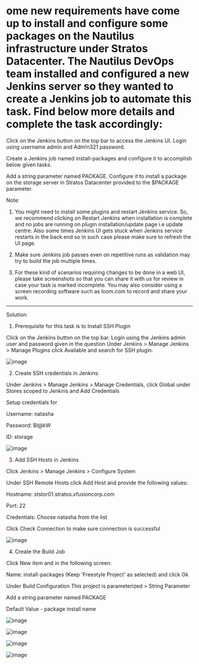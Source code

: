 # ome new requirements have come up to install and configure some packages on the Nautilus infrastructure under Stratos Datacenter. The Nautilus DevOps team installed and configured a new Jenkins server so they wanted to create a Jenkins job to automate this task. Find below more details and complete the task accordingly:



Click on the Jenkins button on the top bar to access the Jenkins UI. Login using username admin and Adm!n321 password.


Create a Jenkins job named install-packages and configure it to accomplish below given tasks.


Add a string parameter named PACKAGE.
Configure it to install a package on the storage server in Stratos Datacenter provided to the $PACKAGE parameter.

Note:


1. You might need to install some plugins and restart Jenkins service. So, we recommend clicking on Restart Jenkins when installation is complete and no jobs are running on plugin installation/update page i.e update centre. Also some times Jenkins UI gets stuck when Jenkins service restarts in the back end so in such case please make sure to refresh the UI page.


2. Make sure Jenkins job passes even on repetitive runs as validation may try to build the job multiple times.


3. For these kind of scenarios requiring changes to be done in a web UI, please take screenshots so that you can share it with us for review in case your task is marked incomplete. You may also consider using a screen recording software such as loom.com to record and share your work.

---------------------------------------------------------------------------------------------------------------------------------------------------

Solution:  

1. Prerequisite  for this task  is to Install SSH Plugin 

Click on the Jenkins button on the top bar. Login using the Jenkins admin user and password given in the question
Under Jenkins > Manage Jenkins > Manage Plugins click Available and search for SSH plugin.


![image](https://github.com/Althaf-official/xFusionCorp_jenkins_Tasks/assets/105126131/5253423f-a360-4588-875c-e0d487b75384)



2. Create SSH credentials in Jenkins:

Under Jenkins > Manage Jenkins > Manage Credentials, click Global under Stores scoped to Jenkins and Add Credentials

Setup credentials for 

Username: natasha

Password: Bl@kW

ID: storage


![image](https://github.com/Althaf-official/xFusionCorp_jenkins_Tasks/assets/105126131/97a6acc1-2165-4194-8fa4-54371d6e136f)



3.  Add SSH Hosts in Jenkins

Click Jenkins > Manage Jenkins > Configure System

Under SSH Remote Hosts click Add Host and provide the following values:

Hostname: ststor01.stratos.xfusioncorp.com

Port: 22

Credentials: Choose natasha from the list

Click Check Connection to make sure connection is successful


![image](https://github.com/Althaf-official/xFusionCorp_jenkins_Tasks/assets/105126131/48875122-1437-4507-a90d-aa5055fff8e3)



4.  Create the Build Job

Click New item and in the following screen:

Name: install-packages (Keep 'Freestyle Project' as selected) and click Ok


Under Build Configuration This project is parameterized  >  String Parameter

Add a string parameter named PACKAGE

Default Value - package install name 


![image](https://github.com/Althaf-official/xFusionCorp_jenkins_Tasks/assets/105126131/1a7b542c-95f3-41c8-af17-b2f8528979ea)


![image](https://github.com/Althaf-official/xFusionCorp_jenkins_Tasks/assets/105126131/dfe3bcb9-ab00-4b2c-9c77-b50776ee7103)


![image](https://github.com/Althaf-official/xFusionCorp_jenkins_Tasks/assets/105126131/bb10d7c4-d823-46a5-b18b-958da959b0ca)

![image](https://github.com/Althaf-official/xFusionCorp_jenkins_Tasks/assets/105126131/3f408290-4297-4a79-86a2-1e030a540d02)




